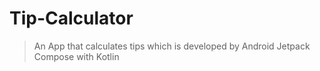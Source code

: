 # Tip-Calculator
> An App that calculates tips which is developed by Android Jetpack Compose
> with Kotlin
